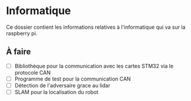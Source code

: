 # Informatique

Ce dossier contient les informations relatives à l'informatique qui va sur la raspberry pi.

## À faire

- [ ] Bibliothèque pour la communication avec les cartes STM32 via le protocole CAN
- [ ] Programme de test pour la communication CAN
- [ ] Détection de l'adversaire grace au lidar
- [ ] SLAM pour la localisation du robot 